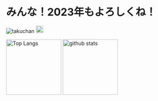 # みんな！2023年もよろしくね！
<p align="left">
      <img src="https://komarev.com/ghpvc/?username=takuchan" alt="takuchan" />
    <img height="20" src="https://img.shields.io/github/followers/takuchan?label=follow&logo=github&style=flat" />
</p>

<p align="left"> 
  <img alt="Top Langs" height="150px" src="https://github-readme-stats-clone-1rb5.vercel.app/api/top-langs/?username=takuchan&layout=compact&count_private=true" />
  <img alt="github stats" height="150px" src="https://github-readme-stats-clone-1rb5.vercel.app/api?username=takuchan&count_private=truel" />
</p>
